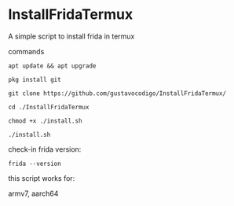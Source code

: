 # InstallFridaTermux
A simple script to install frida in termux

commands

```
apt update && apt upgrade

pkg install git

git clone https://github.com/gustavocodigo/InstallFridaTermux/

cd ./InstallFridaTermux

chmod +x ./install.sh

./install.sh

```

check-in frida version:

```
frida --version
```


this script works for:

armv7, aarch64
